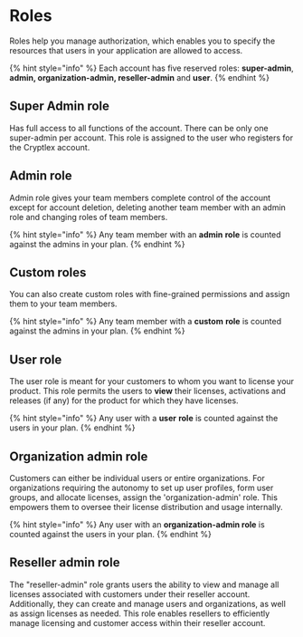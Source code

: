# Roles

Roles help you manage authorization, which enables you to specify the resources that users in your application are allowed to access.&#x20;

{% hint style="info" %}
Each account has five reserved roles: **super-admin**, **admin, organization-admin, reseller-admin** and **user**.
{% endhint %}

## Super Admin role

Has full access to all functions of the account. There can be only one super-admin per account. This role is assigned to the user who registers for the Cryptlex account.

## Admin role

Admin role gives your team members complete control of the account except for account deletion, deleting another team member with an admin role and changing roles of team members.

{% hint style="info" %}
Any team member with an **admin** **role** is counted against the admins in your plan.
{% endhint %}

## Custom roles

You can also create custom roles with fine-grained permissions and assign them to your team members.&#x20;

{% hint style="info" %}
Any team member with a **custom** **role** is counted against the admins in your plan.
{% endhint %}

## User role

The user role is meant for your customers to whom you want to license your product. This role permits the users to **view** their licenses, activations and releases (if any) for the product for which they have licenses.

{% hint style="info" %}
Any user with a **user** **role** is counted against the users in your plan.
{% endhint %}

## Organization admin role

Customers can either be individual users or entire organizations. For organizations requiring the autonomy to set up user profiles, form user groups, and allocate licenses, assign the 'organization-admin' role. This empowers them to oversee their license distribution and usage internally.

{% hint style="info" %}
Any user with an **organization-admin role** is counted against the users in your plan.
{% endhint %}

## Reseller admin role

The "reseller-admin" role grants users the ability to view and manage all licenses associated with customers under their reseller account. Additionally, they can create and manage users and organizations, as well as assign licenses as needed. This role enables resellers to efficiently manage licensing and customer access within their reseller account.
